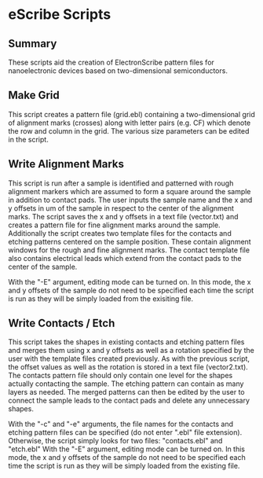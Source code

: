 # eScribe Scripts

## Summary

These scripts aid the creation of ElectronScribe pattern files for nanoelectronic devices based on two-dimensional semiconductors.

## Make Grid

This script creates a pattern file (grid.ebl) containing a two-dimensional grid of alignment marks (crosses) along with letter pairs (e.g. CF) which denote the row and column in the grid. The various size parameters can be edited in the script.

## Write Alignment Marks

This script is run after a sample is identified and patterned with rough alignment markers which are assumed to form a square around the sample in addition to contact pads. The user inputs the sample name and the x and y offsets in um of the sample in respect to the center of the alignment marks. The script saves the x and y offsets in a text file (vector.txt) and creates a pattern file for fine alignment marks around the sample. Additionally the script creates two template files for the contacts and etching patterns centered on the sample position. These contain alignment windows for the rough and fine alignment marks. The contact template file also contains electrical leads which extend from the contact pads to the center of the sample.

With the "-E" argument, editing mode can be turned on. In this mode, the x and y offsets of the sample do not need to be specified each time the script is run as they will be simply loaded from the exisiting file.

## Write Contacts / Etch

This script takes the shapes in existing contacts and etching pattern files and merges them using x and y offsets as well as a rotation specified by the user with the template files created previously. As with the previous script, the offset values as well as the rotation is stored in a text file (vector2.txt). The contacts pattern file should only contain one level for the shapes actually contacting the sample. The etching pattern can contain as many layers as needed. The merged patterns can then be edited by the user to connect the sample leads to the contact pads and delete any unnecessary shapes.

With the "-c" and "-e" arguments, the file names for the contacts and etching pattern files can be specified (do not enter ".ebl" file extension). Otherwise, the script simply looks for two files: "contacts.ebl" and "etch.ebl"
With the "-E" argument, editing mode can be turned on. In this mode, the x and y offsets of the sample do not need to be specified each time the script is run as they will be simply loaded from the existing file.
